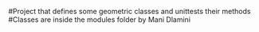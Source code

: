 #Project that defines some geometric classes and unittests their methods
#Classes are inside the modules folder
by Mani Dlamini
